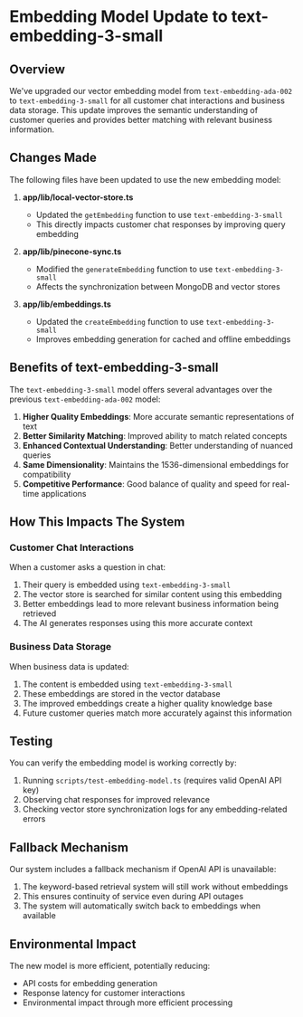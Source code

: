 # Embedding Model Update to text-embedding-3-small

## Overview

We've upgraded our vector embedding model from `text-embedding-ada-002` to `text-embedding-3-small` for all customer chat interactions and business data storage. This update improves the semantic understanding of customer queries and provides better matching with relevant business information.

## Changes Made

The following files have been updated to use the new embedding model:

1. **app/lib/local-vector-store.ts**
   - Updated the `getEmbedding` function to use `text-embedding-3-small`
   - This directly impacts customer chat responses by improving query embedding

2. **app/lib/pinecone-sync.ts**
   - Modified the `generateEmbedding` function to use `text-embedding-3-small`
   - Affects the synchronization between MongoDB and vector stores

3. **app/lib/embeddings.ts**
   - Updated the `createEmbedding` function to use `text-embedding-3-small`
   - Improves embedding generation for cached and offline embeddings

## Benefits of text-embedding-3-small

The `text-embedding-3-small` model offers several advantages over the previous `text-embedding-ada-002` model:

1. **Higher Quality Embeddings**: More accurate semantic representations of text
2. **Better Similarity Matching**: Improved ability to match related concepts
3. **Enhanced Contextual Understanding**: Better understanding of nuanced queries
4. **Same Dimensionality**: Maintains the 1536-dimensional embeddings for compatibility
5. **Competitive Performance**: Good balance of quality and speed for real-time applications

## How This Impacts The System

### Customer Chat Interactions

When a customer asks a question in chat:
1. Their query is embedded using `text-embedding-3-small`
2. The vector store is searched for similar content using this embedding
3. Better embeddings lead to more relevant business information being retrieved
4. The AI generates responses using this more accurate context

### Business Data Storage

When business data is updated:
1. The content is embedded using `text-embedding-3-small`
2. These embeddings are stored in the vector database
3. The improved embeddings create a higher quality knowledge base
4. Future customer queries match more accurately against this information

## Testing

You can verify the embedding model is working correctly by:

1. Running `scripts/test-embedding-model.ts` (requires valid OpenAI API key)
2. Observing chat responses for improved relevance
3. Checking vector store synchronization logs for any embedding-related errors

## Fallback Mechanism

Our system includes a fallback mechanism if OpenAI API is unavailable:

1. The keyword-based retrieval system will still work without embeddings
2. This ensures continuity of service even during API outages
3. The system will automatically switch back to embeddings when available

## Environmental Impact

The new model is more efficient, potentially reducing:
- API costs for embedding generation
- Response latency for customer interactions
- Environmental impact through more efficient processing 